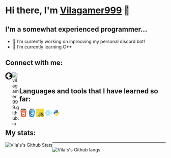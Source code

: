 # Hi there, I'm [Vilagamer999](https://vilagamer999.github.io/) 👋

## I'm a somewhat experienced programmer...
- 🔭 I’m currently working on inprooving my personal discord bot!
- 🌱 I’m currently learning C++

## Connect with me:

<a href="https://vilagamer999.github.io/" target="_blank"><img align="left" alt="vilagamer999.github.io" width="22px" src="https://raw.githubusercontent.com/iconic/open-iconic/master/svg/globe.svg" target="_blank"/><a/>
<a href="https://raw.githubusercontent.com/Vilagamer999/Vilagamer999/master/Mail.txt" target="_blank"><img align="left" alt="vilagamer999.github.io" width="22px" src="https://cdn.jsdelivr.net/npm/simple-icons@3.4.1/icons/gmail.svg" target="_blank"/><a/>

<br />

## Languages and tools that I have learned so far:

[<img align="left" alt="HTML5" width="26px" src="https://raw.githubusercontent.com/github/explore/80688e429a7d4ef2fca1e82350fe8e3517d3494d/topics/html/html.png" />](about:blank)
[<img align="left" alt="CSS3" width="26px" src="https://raw.githubusercontent.com/github/explore/80688e429a7d4ef2fca1e82350fe8e3517d3494d/topics/css/css.png" />](about:blank)
[<img align="left" alt="JavaScript" width="26px" src="https://raw.githubusercontent.com/github/explore/80688e429a7d4ef2fca1e82350fe8e3517d3494d/topics/javascript/javascript.png" />](about:blank)
[<img align="left" alt="React" width="26px" src="https://raw.githubusercontent.com/github/explore/80688e429a7d4ef2fca1e82350fe8e3517d3494d/topics/react/react.png" />](about:blank)
[<img align="left" alt="GitHub" width="26px" src="https://raw.githubusercontent.com/github/explore/78df643247d429f6cc873026c0622819ad797942/topics/python/python.png" />](about:blank)

<br />
<br />

## My stats:

<img align="left" alt="Vila's's Github Stats" src="https://github-readme-stats.codestackr.vercel.app/api?username=Vilagamer999"/><hr>
<img align="left" alt="Vila's's Github langs" src="https://github-readme-stats.vercel.app/api/top-langs/?username=Vilagamer999"/>

<br />
<br />
